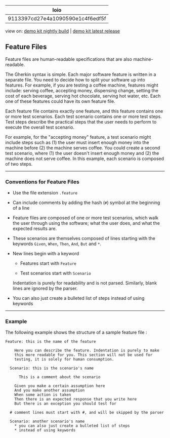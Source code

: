 <!-- loio9113397cd27e4a1090590e1c4f6edf5f -->

| loio |
| -----|
| 9113397cd27e4a1090590e1c4f6edf5f |

<div id="loio">

view on: [demo kit nightly build](https://openui5nightly.hana.ondemand.com/#/topic/9113397cd27e4a1090590e1c4f6edf5f) | [demo kit latest release](https://openui5.hana.ondemand.com/#/topic/9113397cd27e4a1090590e1c4f6edf5f)</div>

## Feature Files

Feature files are human-readable specifications that are also machine-readable.

The Gherkin syntax is simple. Each major software feature is written in a separate file. You need to decide how to split your software up into features. For example, if you are testing a coffee machine, features might include: serving coffee, accepting money, dispensing change, setting the cost of each beverage, serving hot chocolate, serving hot water, etc. Each one of these features could have its own feature file.

Each feature file contains exactly one feature, and this feature contains one or more test scenarios. Each test scenario contains one or more test steps. Test steps describe the practical steps that the user needs to perform to execute the overall test scenario.

For example, for the "accepting money" feature, a test scenario might include steps such as \(1\) the user must insert enough money into the machine before \(2\) the machine serves coffee. You could create a second test scenario, where \(1\) the user doesn't insert enough money and \(2\) the machine does not serve coffee. In this example, each scenario is composed of two steps.

***

### Conventions for Feature Files

-   Use the file extension `.feature`

-   Can include comments by adding the hash \(`#`\) symbol at the beginning of a line

-   Feature files are composed of one or more test scenarios, which walk the user through using the software; what the user does, and what the expected results are.

-   These scenarios are themselves composed of lines starting with the keywords `Given`, `When`, `Then`, `And`, `But` and `*`.

-   New lines begin with a keyword

    -   Features start with `Feature`

    -   Test scenarios start with `Scenario`

    Indentation is purely for readability and is not parsed. Similarly, blank lines are ignored by the parser.

-   You can also just create a bulleted list of steps instead of using keywords


***

### Example

The following example shows the structure of a sample feature file :

```nocode
Feature: this is the name of the feature

    Here you can describe the feature. Indentation is purely to make 
    this more readable for you. This section will not be used for 
    testing, it is solely for human consumption.

  Scenario: this is the scenario's name

      This is a comment about the scenario

    Given you make a certain assumption here
    And you make another assumption
    When some action is taken
    Then there is an expected response that you write here
    But there is an exception you should test for

  # comment lines must start with #, and will be skipped by the parser

  Scenario: another scenario's name
    * you can also just create a bulleted list of steps
    * instead of using keywords
```

